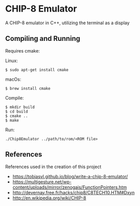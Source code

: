 # CHIP-8 Emulator
A CHIP-8 emulator in C++, utilizing the terminal as a display

## Compiling and Running
Requires cmake:

Linux:
```
$ sudo apt-get install cmake
```

macOs:
```
$ brew install cmake
```

Compile:
```
$ mkdir build
$ cd build
$ cmake ..
$ make
```

Run:
```
./Chip8Emulator ../path/to/rom/<ROM file>
```

## References
References used in the creation of this project

- https://tobiasvl.github.io/blog/write-a-chip-8-emulator/
- https://multigesture.net/wp-content/uploads/mirror/zenogais/FunctionPointers.htm
- http://devernay.free.fr/hacks/chip8/C8TECH10.HTM#Dxyn
- http://en.wikipedia.org/wiki/CHIP-8

